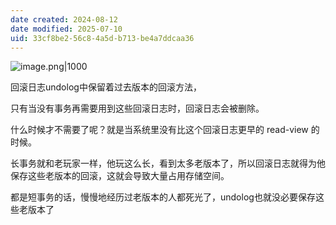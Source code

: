 ```yaml
---
date created: 2024-08-12
date modified: 2025-07-10
uid: 33cf8be2-56c8-4a5d-b713-be4a7ddcaa36
---
```


![image.png|1000](https://imagehosting4picgo.oss-cn-beijing.aliyuncs.com/imagehosting/fix-dir%2Fpicgo%2Fpicgo-clipboard-images%2F2024%2F08%2F12%2F11-29-54-afaad237c32da0a46c9a36ac04a76511-202408121129413-3d6a12.png)

回滚日志undolog中保留着过去版本的回滚方法，

只有当没有事务再需要用到这些回滚日志时，回滚日志会被删除。

什么时候才不需要了呢？就是当系统里没有比这个回滚日志更早的 read-view 的时候。

长事务就和老玩家一样，他玩这么长，看到太多老版本了，所以回滚日志就得为他保存这些老版本的回滚，这就会导致大量占用存储空间。

都是短事务的话，慢慢地经历过老版本的人都死光了，undolog也就没必要保存这些老版本了
